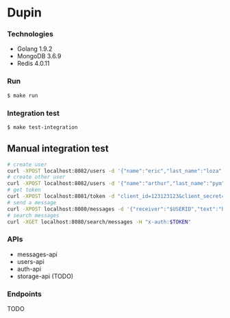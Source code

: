 # Dupin

### Technologies
* Golang 1.9.2
* MongoDB 3.6.9
* Redis 4.0.11

### Run
```bash
$ make run
```

### Integration test
```bash
$ make test-integration
```

## Manual integration test
```bash
# create user
curl -XPOST localhost:8082/users -d '{"name":"eric","last_name":"loza","email":"lz@pymtech.com","password":"1234"}'
# create other user
curl -XPOST localhost:8082/users -d '{"name":"arthur","last_name":"pym","email":"admin@pymtech.com","password":"12345"}'
# get token
curl -XPOST localhost:8081/token -d "client_id=123123123&client_secret=111222333&username=$USERID&password=$PASS&grant_type=password"
# send a message
curl -XPOST localhost:8080/messages -d '{"receiver":"$USERID","text":"hola mundo!"}' -H "x-auth:$TOKEN"
# search messages
curl -XGET localhost:8080/search/messages -H "x-auth:$TOKEN"
```

### APIs
* messages-api
* users-api
* auth-api
* storage-api (TODO)

### Endpoints
TODO
